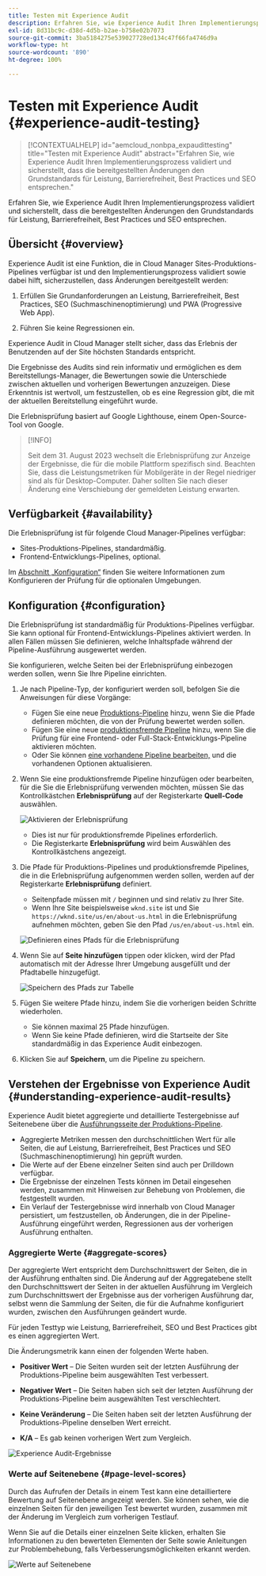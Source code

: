 ```yaml
---
title: Testen mit Experience Audit
description: Erfahren Sie, wie Experience Audit Ihren Implementierungsprozess validiert und sicherstellt, dass die bereitgestellten Änderungen den Grundstandards für Leistung, Barrierefreiheit, Best Practices und SEO entsprechen.
exl-id: 8d31bc9c-d38d-4d5b-b2ae-b758e02b7073
source-git-commit: 3ba5184275e539027728ed134c47f66fa4746d9a
workflow-type: ht
source-wordcount: '890'
ht-degree: 100%

---
```



# Testen mit Experience Audit {#experience-audit-testing}

>[!CONTEXTUALHELP]
>id="aemcloud_nonbpa_expaudittesting"
>title="Testen mit Experience Audit"
>abstract="Erfahren Sie, wie Experience Audit Ihren Implementierungsprozess validiert und sicherstellt, dass die bereitgestellten Änderungen den Grundstandards für Leistung, Barrierefreiheit, Best Practices und SEO entsprechen."

Erfahren Sie, wie Experience Audit Ihren Implementierungsprozess validiert und sicherstellt, dass die bereitgestellten Änderungen den Grundstandards für Leistung, Barrierefreiheit, Best Practices und SEO entsprechen.

## Übersicht {#overview}

Experience Audit ist eine Funktion, die in Cloud Manager Sites-Produktions-Pipelines verfügbar ist und den Implementierungsprozess validiert sowie dabei hilft, sicherzustellen, dass Änderungen bereitgestellt werden:

1. Erfüllen Sie Grundanforderungen an Leistung, Barrierefreiheit, Best Practices, SEO (Suchmaschinenoptimierung) und PWA (Progressive Web App).

1. Führen Sie keine Regressionen ein.

Experience Audit in Cloud Manager stellt sicher, dass das Erlebnis der Benutzenden auf der Site höchsten Standards entspricht.

Die Ergebnisse des Audits sind rein informativ und ermöglichen es dem Bereitstellungs-Manager, die Bewertungen sowie die Unterschiede zwischen aktuellen und vorherigen Bewertungen anzuzeigen. Diese Erkenntnis ist wertvoll, um festzustellen, ob es eine Regression gibt, die mit der aktuellen Bereitstellung eingeführt wurde.

Die Erlebnisprüfung basiert auf Google Lighthouse, einem Open-Source-Tool von Google.

>[!INFO]
>
>Seit dem 31. August 2023 wechselt die Erlebnisprüfung zur Anzeige der Ergebnisse, die für die mobile Plattform spezifisch sind. Beachten Sie, dass die Leistungsmetriken für Mobilgeräte in der Regel niedriger sind als für Desktop-Computer. Daher sollten Sie nach dieser Änderung eine Verschiebung der gemeldeten Leistung erwarten.

## Verfügbarkeit {#availability}

Die Erlebnisprüfung ist für folgende Cloud Manager-Pipelines verfügbar:

* Sites-Produktions-Pipelines, standardmäßig.
* Frontend-Entwicklungs-Pipelines, optional.

Im [Abschnitt „Konfiguration“](#configuration) finden Sie weitere Informationen zum Konfigurieren der Prüfung für die optionalen Umgebungen.

## Konfiguration {#configuration}

Die Erlebnisprüfung ist standardmäßig für Produktions-Pipelines verfügbar. Sie kann optional für Frontend-Entwicklungs-Pipelines aktiviert werden. In allen Fällen müssen Sie definieren, welche Inhaltspfade während der Pipeline-Ausführung ausgewertet werden.

Sie konfigurieren, welche Seiten bei der Erlebnisprüfung einbezogen werden sollen, wenn Sie Ihre Pipeline einrichten.

1. Je nach Pipeline-Typ, der konfiguriert werden soll, befolgen Sie die Anweisungen für diese Vorgänge:

   * Fügen Sie eine neue [Produktions-Pipeline](/help/implementing/cloud-manager/configuring-pipelines/configuring-production-pipelines.md) hinzu, wenn Sie die Pfade definieren möchten, die von der Prüfung bewertet werden sollen.
   * Fügen Sie eine neue [produktionsfremde Pipeline](/help/implementing/cloud-manager/configuring-pipelines/configuring-non-production-pipelines.md) hinzu, wenn Sie die Prüfung für eine Frontend- oder Full-Stack-Entwicklungs-Pipeline aktivieren möchten.
   * Oder Sie können [eine vorhandene Pipeline bearbeiten,](/help/implementing/cloud-manager/configuring-pipelines/managing-pipelines.md) und die vorhandenen Optionen aktualisieren.

1. Wenn Sie eine produktionsfremde Pipeline hinzufügen oder bearbeiten, für die Sie die Erlebnisprüfung verwenden möchten, müssen Sie das Kontrollkästchen **Erlebnisprüfung** auf der Registerkarte **Quell-Code** auswählen.

   ![Aktivieren der Erlebnisprüfung](assets/experience-audit-enable.jpg)

   * Dies ist nur für produktionsfremde Pipelines erforderlich.
   * Die Registerkarte **Erlebnisprüfung** wird beim Auswählen des Kontrollkästchens angezeigt.

1. Die Pfade für Produktions-Pipelines und produktionsfremde Pipelines, die in die Erlebnisprüfung aufgenommen werden sollen, werden auf der Registerkarte **Erlebnisprüfung** definiert.

   * Seitenpfade müssen mit `/` beginnen und sind relativ zu Ihrer Site.
   * Wenn Ihre Site beispielsweise `wknd.site` ist und Sie `https://wknd.site/us/en/about-us.html` in die Erlebnisprüfung aufnehmen möchten, geben Sie den Pfad `/us/en/about-us.html` ein.

   ![Definieren eines Pfads für die Erlebnisprüfung](assets/experience-audit-add-page.png)

1. Wenn Sie auf **Seite hinzufügen** tippen oder klicken, wird der Pfad automatisch mit der Adresse Ihrer Umgebung ausgefüllt und der Pfadtabelle hinzugefügt.

   ![Speichern des Pfads zur Tabelle](assets/experience-audit-page-added.png)

1. Fügen Sie weitere Pfade hinzu, indem Sie die vorherigen beiden Schritte wiederholen.

   * Sie können maximal 25 Pfade hinzufügen.
   * Wenn Sie keine Pfade definieren, wird die Startseite der Site standardmäßig in das Experience Audit einbezogen.

1. Klicken Sie auf **Speichern**, um die Pipeline zu speichern.

## Verstehen der Ergebnisse von Experience Audit {#understanding-experience-audit-results}

Experience Audit bietet aggregierte und detaillierte Testergebnisse auf Seitenebene über die [Ausführungsseite der Produktions-Pipeline](/help/implementing/cloud-manager/deploy-code.md).

* Aggregierte Metriken messen den durchschnittlichen Wert für alle Seiten, die auf Leistung, Barrierefreiheit, Best Practices und SEO (Suchmaschinenoptimierung) hin geprüft wurden.
* Die Werte auf der Ebene einzelner Seiten sind auch per Drilldown verfügbar.
* Die Ergebnisse der einzelnen Tests können im Detail eingesehen werden, zusammen mit Hinweisen zur Behebung von Problemen, die festgestellt wurden.
* Ein Verlauf der Testergebnisse wird innerhalb von Cloud Manager persistiert, um festzustellen, ob Änderungen, die in der Pipeline-Ausführung eingeführt werden, Regressionen aus der vorherigen Ausführung enthalten.

### Aggregierte Werte {#aggregate-scores}

Der aggregierte Wert entspricht dem Durchschnittswert der Seiten, die in der Ausführung enthalten sind. Die Änderung auf der Aggregatebene stellt den Durchschnittswert der Seiten in der aktuellen Ausführung im Vergleich zum Durchschnittswert der Ergebnisse aus der vorherigen Ausführung dar, selbst wenn die Sammlung der Seiten, die für die Aufnahme konfiguriert wurden, zwischen den Ausführungen geändert wurde.

Für jeden Testtyp wie Leistung, Barrierefreiheit, SEO und Best Practices gibt es einen aggregierten Wert.

Die Änderungsmetrik kann einen der folgenden Werte haben.

* **Positiver Wert** – Die Seiten wurden seit der letzten Ausführung der Produktions-Pipeline beim ausgewählten Test verbessert.

* **Negativer Wert** – Die Seiten haben sich seit der letzten Ausführung der Produktions-Pipeline beim ausgewählten Test verschlechtert.

* **Keine Veränderung** – Die Seiten haben seit der letzten Ausführung der Produktions-Pipeline denselben Wert erreicht.

* **K/A** – Es gab keinen vorherigen Wert zum Vergleich.

![Experience Audit-Ergebnisse](/help/implementing/cloud-manager/assets/exp-audit-1.png)

### Werte auf Seitenebene {#page-level-scores}

Durch das Aufrufen der Details in einem Test kann eine detailliertere Bewertung auf Seitenebene angezeigt werden. Sie können sehen, wie die einzelnen Seiten für den jeweiligen Test bewertet wurden, zusammen mit der Änderung im Vergleich zum vorherigen Testlauf.

Wenn Sie auf die Details einer einzelnen Seite klicken, erhalten Sie Informationen zu den bewerteten Elementen der Seite sowie Anleitungen zur Problembehebung, falls Verbesserungsmöglichkeiten erkannt werden.

![Werte auf Seitenebene](/help/implementing/cloud-manager/assets/exp-audit-2.png)
